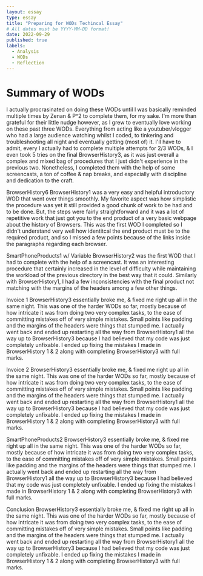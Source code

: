 ```yaml
---
layout: essay
type: essay
title: "Preparing for WODs Techincal Essay"
# All dates must be YYYY-MM-DD format!
date: 2022-09-29
published: true
labels:
  - Analysis
  - WODs
  - Reflection
---
```


<h1>Summary of WODs</h1>
I actually procrasinated on doing these WODs until I was basically reminded multiple times by Zenan & P^2 to complete them, for my sake. I'm more than grateful for their little nudge however, as I grew to eventually love working on these past three WODs. Everything from acting like a youtuber/vlogger who had a large audience watching whilst I coded, to tinkering and troubleshooting all night and eventually getting (most of) it. I'll have to admit, every I actually had to complete multiple attempts for 2/3 WODs, & I even took 5 tries on the final BrowserHistory3, as it was just overall a complex and mixed bag of procedures that I just didn't experience in the previous two. Nonetheless, I completed them with the help of some screencasts, a ton of coffee & nap breaks, and especially with discipline and dedication to the craft.

BrowserHistory6
BrowserHistory1 was a very easy and helpful introductory WOD that went over things smoothly. My favorite aspect was how simplistic the procedure was yet it still provided a good chunk of work to be had and to be done. But, the steps were fairly straightforward and it was a lot of repetitive work that just got you to the end product of a very basic webpage about the history of Browsers. This was the first WOD I completed so I didn't understand very well how identitcal the end product must be to the required product, and so I missed a few points because of the links inside the paragraphs regarding each browser.

SmartPhoneProducts1 w/ Variable
BrowserHistory2 was the first WOD that I had to complete with the help of a screencast. It was an interesting procedure that certainly increased in the level of difficulty while maintaining the workload of the previous directory in the best way that it could. Similarly with BrowserHistory1, I had a few inconsistencies with the final product not matching with the margins of the headers among a few other things.

Invoice 1
BrowserHistory3 essentially broke me, & fixed me right up all in the same night. This was one of the harder WODs so far, mostly because of how intricate it was from doing two very complex tasks, to the ease of committing mistakes off of very simple mistakes. Small points like padding and the margins of the headers were things that stumped me. I actually went back and ended up restarting all the way from BrowserHistory1 all the way up to BrowserHistory3 because I had believed that my code was just completely unfixable. I ended up fixing the mistakes I made in BrowserHistory 1 & 2 along with completing BrowserHistory3 with full marks.

Invoice 2
BrowserHistory3 essentially broke me, & fixed me right up all in the same night. This was one of the harder WODs so far, mostly because of how intricate it was from doing two very complex tasks, to the ease of committing mistakes off of very simple mistakes. Small points like padding and the margins of the headers were things that stumped me. I actually went back and ended up restarting all the way from BrowserHistory1 all the way up to BrowserHistory3 because I had believed that my code was just completely unfixable. I ended up fixing the mistakes I made in BrowserHistory 1 & 2 along with completing BrowserHistory3 with full marks.

SmartPhoneProducts2
BrowserHistory3 essentially broke me, & fixed me right up all in the same night. This was one of the harder WODs so far, mostly because of how intricate it was from doing two very complex tasks, to the ease of committing mistakes off of very simple mistakes. Small points like padding and the margins of the headers were things that stumped me. I actually went back and ended up restarting all the way from BrowserHistory1 all the way up to BrowserHistory3 because I had believed that my code was just completely unfixable. I ended up fixing the mistakes I made in BrowserHistory 1 & 2 along with completing BrowserHistory3 with full marks.

Conclusion
BrowserHistory3 essentially broke me, & fixed me right up all in the same night. This was one of the harder WODs so far, mostly because of how intricate it was from doing two very complex tasks, to the ease of committing mistakes off of very simple mistakes. Small points like padding and the margins of the headers were things that stumped me. I actually went back and ended up restarting all the way from BrowserHistory1 all the way up to BrowserHistory3 because I had believed that my code was just completely unfixable. I ended up fixing the mistakes I made in BrowserHistory 1 & 2 along with completing BrowserHistory3 with full marks.
